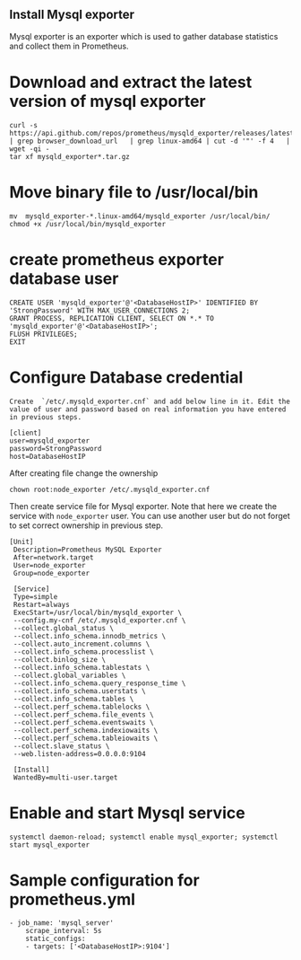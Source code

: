 ## Install Mysql exporter
Mysql exporter is an exporter which is used to gather database statistics and collect them in Prometheus.

# Download and extract the latest version of mysql exporter
~~~~
curl -s https://api.github.com/repos/prometheus/mysqld_exporter/releases/latest   | grep browser_download_url   | grep linux-amd64 | cut -d '"' -f 4   | wget -qi -
tar xf mysqld_exporter*.tar.gz
~~~~

# Move binary file to /usr/local/bin
~~~~
mv  mysqld_exporter-*.linux-amd64/mysqld_exporter /usr/local/bin/
chmod +x /usr/local/bin/mysqld_exporter
~~~~

# create prometheus exporter database user
~~~~
CREATE USER 'mysqld_exporter'@'<DatabaseHostIP>' IDENTIFIED BY 'StrongPassword' WITH MAX_USER_CONNECTIONS 2;
GRANT PROCESS, REPLICATION CLIENT, SELECT ON *.* TO 'mysqld_exporter'@'<DatabaseHostIP>';
FLUSH PRIVILEGES;
EXIT
~~~~

# Configure Database credential
~~~~
Create  `/etc/.mysqld_exporter.cnf` and add below line in it. Edit the value of user and password based on real information you have entered in previous steps.

[client]
user=mysqld_exporter
password=StrongPassword
host=DatabaseHostIP
~~~~

After creating file change the ownership
~~~~
chown root:node_exporter /etc/.mysqld_exporter.cnf
~~~~

Then create service file for Mysql exporter. Note that here we create the service with `node_exporter` user. You can use another user but do not forget to set correct ownership in previous step.
~~~~
[Unit]
 Description=Prometheus MySQL Exporter
 After=network.target
 User=node_exporter
 Group=node_exporter

 [Service]
 Type=simple
 Restart=always
 ExecStart=/usr/local/bin/mysqld_exporter \
 --config.my-cnf /etc/.mysqld_exporter.cnf \
 --collect.global_status \
 --collect.info_schema.innodb_metrics \
 --collect.auto_increment.columns \
 --collect.info_schema.processlist \
 --collect.binlog_size \
 --collect.info_schema.tablestats \
 --collect.global_variables \
 --collect.info_schema.query_response_time \
 --collect.info_schema.userstats \
 --collect.info_schema.tables \
 --collect.perf_schema.tablelocks \
 --collect.perf_schema.file_events \
 --collect.perf_schema.eventswaits \
 --collect.perf_schema.indexiowaits \
 --collect.perf_schema.tableiowaits \
 --collect.slave_status \
 --web.listen-address=0.0.0.0:9104

 [Install]
 WantedBy=multi-user.target
~~~~

 # Enable and start Mysql service
~~~~
systemctl daemon-reload; systemctl enable mysql_exporter; systemctl start mysql_exporter
~~~~

 # Sample configuration for prometheus.yml
~~~~
- job_name: 'mysql_server'
    scrape_interval: 5s
    static_configs:
    - targets: ['<DatabaseHostIP>:9104']
~~~~

